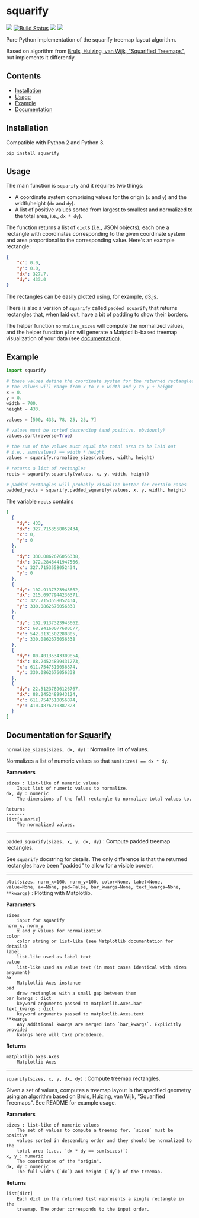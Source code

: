 squarify
========
![](https://img.shields.io/pypi/v/squarify.svg?style=flat)
[![Build Status](https://travis-ci.org/laserson/squarify.svg?branch=master)](https://travis-ci.org/laserson/squarify)
![](https://img.shields.io/pypi/pyversions/squarify.svg?style=flat)
![](https://img.shields.io/pypi/l/squarify.svg?style=flat)

Pure Python implementation of the squarify treemap layout algorithm.

Based on algorithm from [Bruls, Huizing, van Wijk, "Squarified Treemaps"](https://doi.org/10.1007/978-3-7091-6783-0_4), but
implements it differently.

## Contents

* [Installation](#Installation)
* [Usage](#Usage)
* [Example](#Example)
* [Documentation](#Documentation-for-Squarify)

Installation
------------

Compatible with Python 2 and Python 3.

    pip install squarify


Usage
-----

The main function is `squarify` and it requires two things:

* A coordinate system comprising values for the origin (`x` and `y`) and the
width/height (`dx` and `dy`).
* A list of positive values sorted from largest to smallest and normalized to
the total area, i.e., `dx * dy`).

The function returns a list of `dict`s (i.e., JSON objects), each one a
rectangle with coordinates corresponding to the given coordinate system and area
proportional to the corresponding value.  Here's an example rectangle:

```json
{
    "x": 0.0,
    "y": 0.0,
    "dx": 327.7,
    "dy": 433.0
}
```

The rectangles can be easily plotted using, for example,
[d3.js](http://d3js.org/).

There is also a version of `squarify` called `padded_squarify` that returns
rectangles that, when laid out, have a bit of padding to show their borders.

The helper function `normalize_sizes` will compute the normalized values, and
the helper function `plot` will generate a Matplotlib-based treemap
visualization of your data (see [documentation](#Documentation-for-Squarify)).


Example
-------
```python
import squarify

# these values define the coordinate system for the returned rectangles
# the values will range from x to x + width and y to y + height
x = 0.
y = 0.
width = 700.
height = 433.

values = [500, 433, 78, 25, 25, 7]

# values must be sorted descending (and positive, obviously)
values.sort(reverse=True)

# the sum of the values must equal the total area to be laid out
# i.e., sum(values) == width * height
values = squarify.normalize_sizes(values, width, height)

# returns a list of rectangles
rects = squarify.squarify(values, x, y, width, height)

# padded rectangles will probably visualize better for certain cases
padded_rects = squarify.padded_squarify(values, x, y, width, height)
```

The variable `rects` contains

```json
[
  {
    "dy": 433,
    "dx": 327.7153558052434,
    "x": 0,
    "y": 0
  },
  {
    "dy": 330.0862676056338,
    "dx": 372.2846441947566,
    "x": 327.7153558052434,
    "y": 0
  },
  {
    "dy": 102.9137323943662,
    "dx": 215.0977944236371,
    "x": 327.7153558052434,
    "y": 330.0862676056338
  },
  {
    "dy": 102.9137323943662,
    "dx": 68.94160077680677,
    "x": 542.8131502288805,
    "y": 330.0862676056338
  },
  {
    "dy": 80.40135343309854,
    "dx": 88.24524899431273,
    "x": 611.7547510056874,
    "y": 330.0862676056338
  },
  {
    "dy": 22.51237896126767,
    "dx": 88.2452489943124,
    "x": 611.7547510056874,
    "y": 410.4876210387323
  }
]
```

Documentation for [Squarify](squarify/__init__.py)
---------

`normalize_sizes(sizes, dx, dy)`
:   Normalize list of values.

Normalizes a list of numeric values so that `sum(sizes) == dx * dy`.

**Parameters**

    sizes : list-like of numeric values
        Input list of numeric values to normalize.
    dx, dy : numeric
        The dimensions of the full rectangle to normalize total values to.

    Returns
    -------
    list[numeric]
        The normalized values.

----------------------------------------------------------------------------------------

`padded_squarify(sizes, x, y, dx, dy)`
:   Compute padded treemap rectangles.

See `squarify` docstring for details. The only difference is that the
returned rectangles have been "padded" to allow for a visible border.

----------------------------------------------------------------------------------------

`plot(sizes, norm_x=100, norm_y=100, color=None, label=None, value=None, ax=None, pad=False, bar_kwargs=None, text_kwargs=None, **kwargs)`
:   Plotting with Matplotlib.

**Parameters**

    sizes
        input for squarify
    norm_x, norm_y
        x and y values for normalization
    color
        color string or list-like (see Matplotlib documentation for details)
    label
        list-like used as label text
    value
        list-like used as value text (in most cases identical with sizes argument)
    ax
        Matplotlib Axes instance
    pad
        draw rectangles with a small gap between them
    bar_kwargs : dict
        keyword arguments passed to matplotlib.Axes.bar
    text_kwargs : dict
        keyword arguments passed to matplotlib.Axes.text
    **kwargs
        Any additional kwargs are merged into `bar_kwargs`. Explicitly provided
        kwargs here will take precedence.

**Returns**

    matplotlib.axes.Axes
        Matplotlib Axes

----------------------------------------------------------------------------------------

`squarify(sizes, x, y, dx, dy)`
:   Compute treemap rectangles.

Given a set of values, computes a treemap layout in the specified geometry
using an algorithm based on Bruls, Huizing, van Wijk, "Squarified Treemaps".
See README for example usage.

**Parameters**

    sizes : list-like of numeric values
        The set of values to compute a treemap for. `sizes` must be positive
        values sorted in descending order and they should be normalized to the
        total area (i.e., `dx * dy == sum(sizes)`)
    x, y : numeric
        The coordinates of the "origin".
    dx, dy : numeric
        The full width (`dx`) and height (`dy`) of the treemap.

**Returns**

    list[dict]
        Each dict in the returned list represents a single rectangle in the
        treemap. The order corresponds to the input order.
